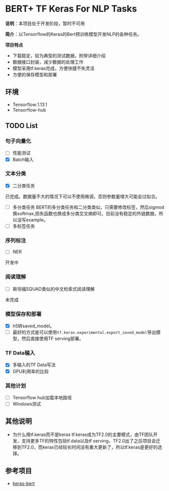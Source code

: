# BERT+ TF Keras For NLP Tasks
**说明**：本项目处于开发阶段，暂时不可用

**简介**：以Tensorflow的Keras的Bert预训练模型开发NLP的各种任务。

**项目特点**
- 下载稳定，较为典型的测试数据，附带详细介绍
- 数据接口封装，减少数据的处理工作
- 模型采用tf.keras完成，方便快捷不失灵活
- 方便的保存模型和部署

## 环境
- Tensorflow:1.13.1
- Tensorflow-hub

## TODO List 
### 句子向量化
- [ ] 性能测试
- [x] Batch输入
### 文本分类
- [x] 二分类任务

已完成。数据量不大的情况下可以不使用微调，否则参数量增大可能会过拟合。
- [ ] 多分类任务
BERT的多分类任务和二分类类似，只需要修改标签，然后sigmod换softmax,损失函数也换成多分类交叉熵即可。目前没有稳定的外链数据，所以没写example。
- [ ] 多标签任务

### 序列标注
- [ ] NER

开发中
### 阅读理解
- [ ] 斯坦福SQUAD类似的中文检索式阅读理解

未完成
### 模型保存和部署
- [x] h5转saved_model。
- [ ] 最好的方式是可以使用`tf.keras.experimental.export_saved_model`导出模型，然后直接使用TF serving部署。

### TF Data输入
- [x] 多输入的TF Data写法
- [x] GPU利用率的比较

### 其他计划
 - [ ] Tensorflow hub加载本地路径
 - [ ] Windows测试

## 其他说明
- 为什么用tf.keras而不是keras
tf.keras成为TF2.0的主要模式，由TF团队开发，支持更多TF的特性包括tf.data以及tf serving，TF2.0出了之后项目会迁移到TF2.0，而keras已经较长时间没有重大更新了，所以tf.keras是更好的选择。

## 参考项目
- [keras-bert](https://github.com/strongio/keras-bert)
